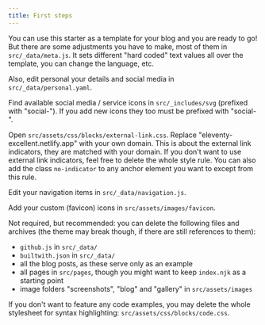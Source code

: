 ```yaml
---
title: First steps
---
```


You can use this starter as a template for your blog and you are ready to go! But there are some adjustments you have to make, most of them in `src/_data/meta.js`. It sets different "hard coded" text values all over the template, you can change the language, etc.

Also, edit personal your details and social media in `src/_data/personal.yaml`.

Find available social media / service icons in `src/_includes/svg` (prefixed with "social-").
If you add new icons they too must be prefixed with "social-".

Open `src/assets/css/blocks/external-link.css`. Replace "eleventy-excellent.netlify.app" with your own domain. This is about the external link indicators, they are matched with your domain. If you don't want to use external link indicators, feel free to delete the whole style rule. You can also add the class `no-indicator` to any anchor element you want to except from this rule.

Edit your navigation items in `src/_data/navigation.js`.

Add your custom (favicon) icons in `src/assets/images/favicon`.

Not required, but recommended: you can delete the following files and archives (the theme may break though, if there are still references to them):

- `github.js` in `src/_data/`
- `builtwith.json` in `src/_data/`
- all the blog posts, as these serve only as an example
- all pages in `src/pages`, though you might want to keep `index.njk` as a starting point
- image folders "screenshots", "blog" and "gallery" in `src/assets/images`

If you don't want to feature any code examples, you may delete the whole stylesheet for syntax highlighting: `src/assets/css/blocks/code.css`.